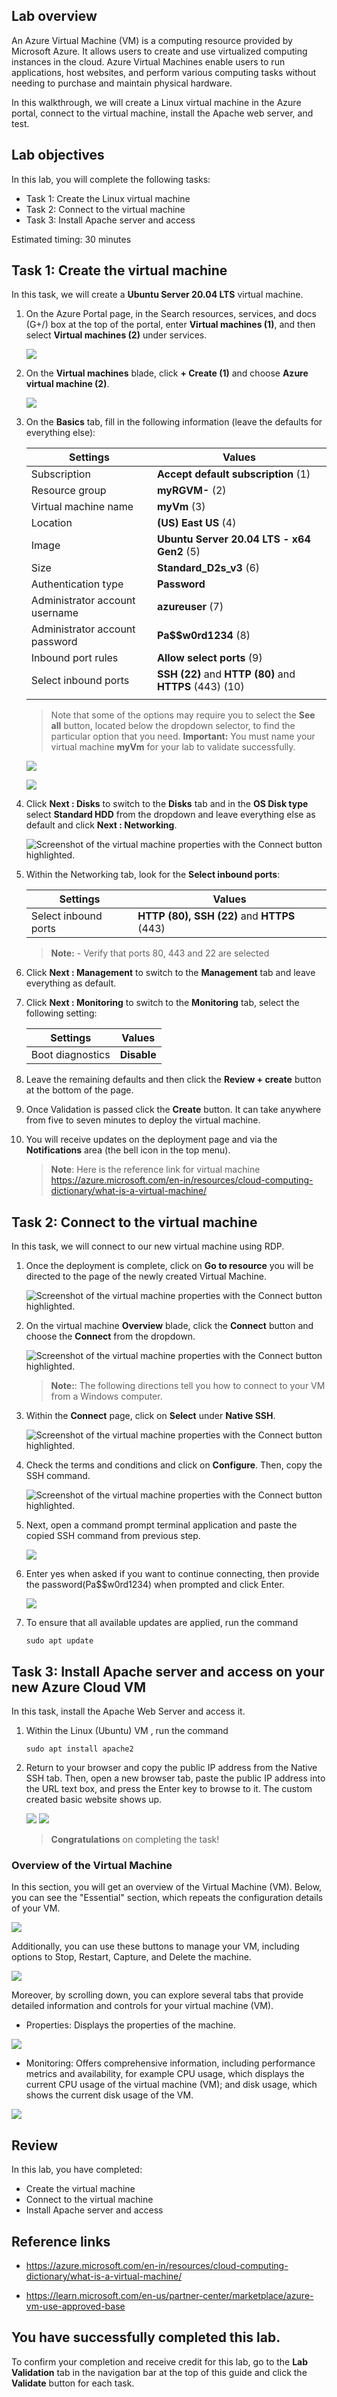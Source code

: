 ## Lab overview

An Azure Virtual Machine (VM) is a computing resource provided by Microsoft Azure. It allows users to create and use virtualized computing instances in the cloud. Azure Virtual Machines enable users to run applications, host websites, and perform various computing tasks without needing to purchase and maintain physical hardware.

In this walkthrough, we will create a Linux virtual machine in the Azure portal, connect to the virtual machine, install the Apache web server, and test.

## Lab objectives

In this lab, you will complete the following tasks:

+ Task 1: Create the Linux virtual machine
+ Task 2: Connect to the virtual machine
+ Task 3: Install Apache server and access

Estimated timing: 30 minutes

## Task 1: Create the virtual machine

In this task, we will create a **Ubuntu Server 20.04 LTS** virtual machine. 

1. On the Azure Portal page, in the Search resources, services, and docs (G+/) box at the top of the portal, enter **Virtual machines (1)**, and then select **Virtual machines (2)** under services.

   ![](../images/lab1-image1.png) 

1. On the **Virtual machines** blade, click **+ Create (1)** and choose **Azure virtual machine (2)**.

    ![](../images/lab1-image2.png) 

1. On the **Basics** tab, fill in the following information (leave the defaults for everything else):

    | Settings | Values |
    |  -- | -- |
    | Subscription | **Accept default subscription** (1)|
    | Resource group | **myRGVM-<inject key="DeploymentID" enableCopy="false"/>** (2) |
    | Virtual machine name | **myVm** (3)|
    | Location | **(US) East US** (4)|
    | Image | **Ubuntu Server 20.04 LTS - x64 Gen2** (5)|
    | Size | **Standard_D2s_v3** (6)|
    | Authentication type| **Password** |
    | Administrator account username | **azureuser** (7)|
    | Administrator account password | **Pa$$w0rd1234** (8)|
    | Inbound port rules  | **Allow select ports** (9)|
    | Select inbound ports | **SSH (22)** and **HTTP (80)** and **HTTPS** (443) (10)|
    |||

    >Note that some of the options may require you to select the **See all** button, located below the dropdown selector, to find the particular option that you need.
   **Important:** You must name your virtual machine **myVm** for your lab to validate successfully. 

    ![](../images/l1vm-u.png)
   
    ![](../images/VM2-u.png)


1. Click **Next : Disks** to switch to the **Disks** tab and in the **OS Disk type** select **Standard HDD** from the dropdown and leave everything else as default and click **Next : Networking**. 

   ![Screenshot of the virtual machine properties with the Connect button highlighted.](../images/hdd-u.png)

1. Within the Networking tab, look for the **Select inbound ports**:

    | Settings | Values |
    | -- | -- |
    | Select inbound ports | **HTTP (80), SSH (22)** and **HTTPS** (443)|
   
    >**Note:** - Verify that ports 80, 443 and 22 are selected

1. Click **Next : Management** to switch to the **Management** tab and leave everything as default.

1. Click **Next : Monitoring** to switch to the **Monitoring** tab, select the following setting:

    | Settings | Values |
    | -- | -- |
    | Boot diagnostics | **Disable**|
  
1. Leave the remaining defaults and then click the **Review + create** button at the bottom of the page.

1. Once Validation is passed click the **Create** button. It can take anywhere from five to seven minutes to deploy the virtual machine.

1. You will receive updates on the deployment page and via the **Notifications** area (the bell icon in the top menu).

   >**Note**: Here is the reference link for virtual machine https://azure.microsoft.com/en-in/resources/cloud-computing-dictionary/what-is-a-virtual-machine/

## Task 2: Connect to the virtual machine

In this task, we will connect to our new virtual machine using RDP. 

1. Once the deployment is complete, click on **Go to resource** you will be directed to the page of the newly created Virtual Machine.

    ![Screenshot of the virtual machine properties with the Connect button highlighted.](../images/goto.png)
   
1. On the virtual machine **Overview** blade, click the **Connect** button and choose the **Connect** from the dropdown.

    ![Screenshot of the virtual machine properties with the Connect button highlighted.](../images/conrdp.png)

    >**Note:**: The following directions tell you how to connect to your VM from a Windows computer.

1. Within the **Connect** page, click on **Select** under **Native SSH**.

   ![Screenshot of the virtual machine properties with the Connect button highlighted. ](../images/SSH-U.png)

1. Check the terms and conditions and click on **Configure**. Then, copy the SSH command.

    ![Screenshot of the virtual machine properties with the Connect button highlighted. ](../images/SSH-U1.png)

1. Next, open a command prompt terminal application and paste the copied SSH command from previous step.

     ![](../images/lab2-cmd-prompt-1-u.png)
   
 
1. Enter yes when asked if you want to continue connecting, then provide the password(Pa$$w0rd1234) when prompted and click Enter.

    ![](../images/lab2-cmd-prompt-2.png)

1. To ensure that all available updates are applied, run the command
   ```
   sudo apt update
   ``` 

## Task 3:  Install Apache server and access on your new Azure Cloud VM

In this task, install the Apache Web Server and access it.

1. Within the Linux (Ubuntu) VM , run the command
   ```
   sudo apt install apache2
   ```   
1. Return to your browser and copy the public IP address from the Native SSH tab. Then, open a new browser tab, paste the public IP address into the URL text box, and press the Enter key to browse to it. The custom created basic website shows up.

   ![](../images/public-ip.png)
   ![](../images/apache.png)

   
    >**Congratulations** on completing the task!
    
### Overview of the Virtual Machine 
In this section, you will get an overview of the Virtual Machine (VM). Below, you can see the "Essential" section, which repeats the configuration details of your VM.

![](../images/lab2_fig1.PNG) 

Additionally, you can use these buttons to manage your VM, including options to Stop, Restart, Capture, and Delete the machine.

![](../images/lab2_fig4.png) 

Moreover, by scrolling down, you can explore several tabs that provide detailed information and controls for your virtual machine (VM).

- Properties: Displays the properties of the machine.

![](../images/lab2_fig2.png) 

- Monitoring: Offers comprehensive information, including performance metrics and availability, for example CPU usage, which displays the current CPU usage of the virtual machine (VM); and disk usage, which shows the current disk usage of the VM.

![](../images/lab2_fig3.png) 
    
## Review

In this lab, you have completed:
- Create the virtual machine
- Connect to the virtual machine
- Install Apache server and access

## Reference links

- https://azure.microsoft.com/en-in/resources/cloud-computing-dictionary/what-is-a-virtual-machine/

- https://learn.microsoft.com/en-us/partner-center/marketplace/azure-vm-use-approved-base

## You have successfully completed this lab.

To confirm your completion and receive credit for this lab, go to the **Lab Validation** tab in the navigation bar at the top of this guide and click the **Validate** button for each task.
